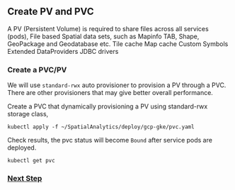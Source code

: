 ## Create PV and PVC

A PV (Persistent Volume) is required to share files across all services (pods),
	File based Spatial data sets, such as Mapinfo TAB, Shape, GeoPackage and Geodatabase etc.
	Tile cache
	Map cache
	Custom Symbols
	Extended DataProviders
	JDBC drivers
	
### Create a PVC/PV

We will use `standard-rwx` auto provisioner to provision a PV through a PVC. There are other provisioners that may give better overall performance.

Create a PVC that dynamically provisioning a PV using standard-rwx storage class,
```
kubectl apply -f ~/SpatialAnalytics/deploy/gcp-gke/pvc.yaml
```
Check results, the pvc status will become `Bound` after service pods are deployed.
```
kubectl get pvc
```

### [Next Step](prepare-repository-database.md)
